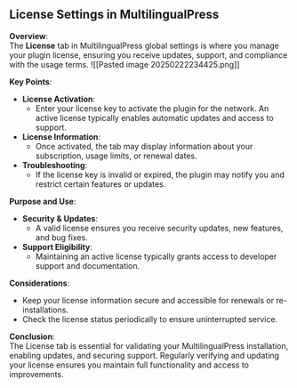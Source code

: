 ## License Settings in MultilingualPress

**Overview**:  
The **License** tab in MultilingualPress global settings is where you manage your plugin license, ensuring you receive updates, support, and compliance with the usage terms.
![[Pasted image 20250222234425.png]]

**Key Points**:

- **License Activation**:
    - Enter your license key to activate the plugin for the network. An active license typically enables automatic updates and access to support.
- **License Information**:
    - Once activated, the tab may display information about your subscription, usage limits, or renewal dates.
- **Troubleshooting**:
    - If the license key is invalid or expired, the plugin may notify you and restrict certain features or updates.

**Purpose and Use**:

- **Security & Updates**:
    - A valid license ensures you receive security updates, new features, and bug fixes.
- **Support Eligibility**:
    - Maintaining an active license typically grants access to developer support and documentation.

**Considerations**:

- Keep your license information secure and accessible for renewals or re-installations.
- Check the license status periodically to ensure uninterrupted service.

**Conclusion**:  
The License tab is essential for validating your MultilingualPress installation, enabling updates, and securing support. Regularly verifying and updating your license ensures you maintain full functionality and access to improvements.
